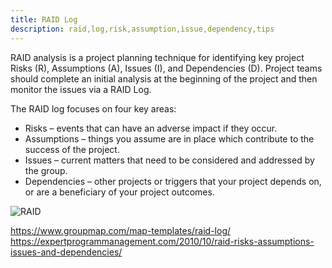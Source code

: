 ```yaml
---
title: RAID Log
description: raid,log,risk,assumption,issue,dependency,tips
---
```


RAID analysis is a project planning technique for identifying key project 
Risks (R), Assumptions (A), Issues (I), and Dependencies (D). 
Project teams should complete an initial analysis at the beginning 
of the project and then monitor the issues via a RAID Log.

The RAID log focuses on four key areas:

* Risks – events that can have an adverse impact if they occur.
* Assumptions – things you assume are in place which contribute to the success of the project.
* Issues – current matters that need to be considered and addressed by the group.
* Dependencies – other projects or triggers that your project depends on, or are a beneficiary of your project outcomes.

![RAID]({{site.baseurl}}/images/raid_analysis_template.png)


https://www.groupmap.com/map-templates/raid-log/
https://expertprogrammanagement.com/2010/10/raid-risks-assumptions-issues-and-dependencies/